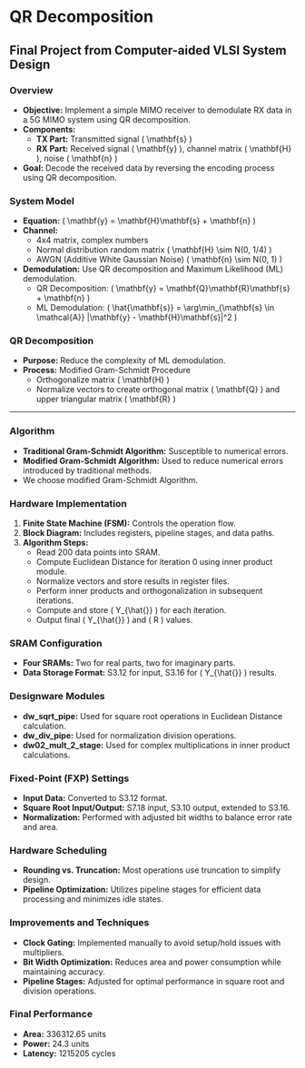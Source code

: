# QR Decomposition
## Final Project from Computer-aided VLSI System Design
### Overview
- **Objective:** Implement a simple MIMO receiver to demodulate RX data in a 5G MIMO system using QR decomposition.
- **Components:**
  - **TX Part:** Transmitted signal \( \mathbf{s} \)
  - **RX Part:** Received signal \( \mathbf{y} \), channel matrix \( \mathbf{H} \), noise \( \mathbf{n} \)
- **Goal:** Decode the received data by reversing the encoding process using QR decomposition.

### System Model
- **Equation:** \( \mathbf{y} = \mathbf{H}\mathbf{s} + \mathbf{n} \)
- **Channel:**
  - 4x4 matrix, complex numbers
  - Normal distribution random matrix \( \mathbf{H} \sim N(0, 1/4) \)
  - AWGN (Additive White Gaussian Noise) \( \mathbf{n} \sim N(0, 1) \)
- **Demodulation:** Use QR decomposition and Maximum Likelihood (ML) demodulation.
  - QR Decomposition: \( \mathbf{y} = \mathbf{Q}\mathbf{R}\mathbf{s} + \mathbf{n} \)
  - ML Demodulation: \( \hat{\mathbf{s}} = \arg\min_{\mathbf{s} \in \mathcal{A}} \|\mathbf{y} - \mathbf{H}\mathbf{s}\|^2 \)

### QR Decomposition
- **Purpose:** Reduce the complexity of ML demodulation.
- **Process:** Modified Gram-Schmidt Procedure
  - Orthogonalize matrix \( \mathbf{H} \)
  - Normalize vectors to create orthogonal matrix \( \mathbf{Q} \) and upper triangular matrix \( \mathbf{R} \)

---
### Algorithm
- **Traditional Gram-Schmidt Algorithm:** Susceptible to numerical errors.
- **Modified Gram-Schmidt Algorithm:** Used to reduce numerical errors introduced by traditional methods.
- We choose modified Gram-Schmidt Algorithm.

### Hardware Implementation
1. **Finite State Machine (FSM):** Controls the operation flow.
2. **Block Diagram:** Includes registers, pipeline stages, and data paths.
3. **Algorithm Steps:**
   - Read 200 data points into SRAM.
   - Compute Euclidean Distance for iteration 0 using inner product module.
   - Normalize vectors and store results in register files.
   - Perform inner products and orthogonalization in subsequent iterations.
   - Compute and store \( Y_{\hat{}} \) for each iteration.
   - Output final \( Y_{\hat{}} \) and \( R \) values.

### SRAM Configuration
- **Four SRAMs:** Two for real parts, two for imaginary parts.
- **Data Storage Format:** S3.12 for input, S3.16 for \( Y_{\hat{}} \) results.

### Designware Modules
- **dw_sqrt_pipe:** Used for square root operations in Euclidean Distance calculation.
- **dw_div_pipe:** Used for normalization division operations.
- **dw02_mult_2_stage:** Used for complex multiplications in inner product calculations.

### Fixed-Point (FXP) Settings
- **Input Data:** Converted to S3.12 format.
- **Square Root Input/Output:** S7.18 input, S3.10 output, extended to S3.16.
- **Normalization:** Performed with adjusted bit widths to balance error rate and area.

### Hardware Scheduling
- **Rounding vs. Truncation:** Most operations use truncation to simplify design.
- **Pipeline Optimization:** Utilizes pipeline stages for efficient data processing and minimizes idle states.

### Improvements and Techniques
- **Clock Gating:** Implemented manually to avoid setup/hold issues with multipliers.
- **Bit Width Optimization:** Reduces area and power consumption while maintaining accuracy.
- **Pipeline Stages:** Adjusted for optimal performance in square root and division operations.

### Final Performance
- **Area:** 336312.65 units
- **Power:** 24.3 units
- **Latency:** 1215205 cycles
